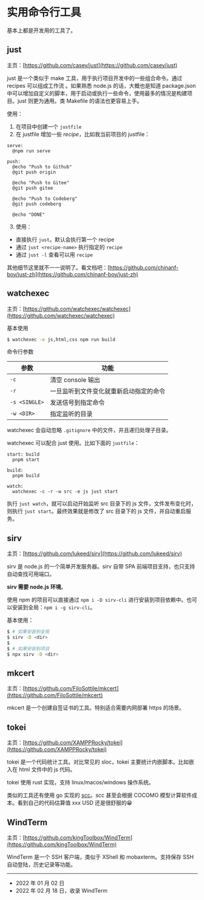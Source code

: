 # 实用命令行工具

基本上都是开发用的工具了。

## just

主页：[https://github.com/casey/just](https://github.com/casey/just)

just 是一个类似于 make 工具，用于执行项目开发中的一些组合命令。通过 recipes 可以组成工作流 。如果熟悉 node.js 的话，大概也是知道 package.json 中可以增加自定义的脚本，用于启动或执行一些命令，使用最多的情况是构建项目。just 则更为通用。类 Makefile 的语法也更容易上手。

使用：

1. 在项目中创建一个 `justfile`
2. 在 justfile 增加一些 *recipe*，比如我当前项目的 justfile：

```justfile
serve:
  @npm run serve

push:
  @echo "Push to Github"
  @git push origin

  @echo "Push to Gitee"
  @git push gitee
  
  @echo "Push to Codeberg"
  @git push codeberg

  @echo "DONE"

```

3. 使用：

  - 直接执行 `just`。默认会执行第一个 recipe
  - 通过 `just <recipe-name>` 执行指定的 `recipe`
  - 通过 `just -l` 查看可以用 `recipe`

其他细节这里就不一一说明了。看文档吧：[https://github.com/chinanf-boy/just-zh](https://github.com/chinanf-boy/just-zh)

## watchexec

主页：[https://github.com/watchexec/watchexec](https://github.com/watchexec/watchexec)

基本使用

```sh
$ watchexec -e js,html,css npm run build
```

命令行参数

| 参数 | 功能 |
|-----|------|
| `-c`  | 清空 console 输出 |
| `-r`  | 一旦监听到文件变化就重新启动指定的命令 |
| `-s <SINGLE>` | 发送信号到指定命令 |
| `-w <DIR>` | 指定监听的目录 |

watchexec 会自动忽略 `.gitignore` 中的文件，并且递归处理子目录。

watchexec 可以配合 just 使用。比如下面的 `justfile`：

```justfile
start: build
  pnpm start

build:
  pnpm build

watch:
  watchexec -c -r -w src -e js just start

```

执行 `just watch`，就可以启动开始监听 src 目录下的 js 文件，文件发布变化时，则执行 `just start`。最终效果就是修改了 src 目录下的 js 文件，并自动重启服务。

## sirv

主页：[https://github.com/lukeed/sirv](https://github.com/lukeed/sirv)

sirv 是 node.js 的一个简单开发服务器。sirv 自带 SPA 前端项目支持，也只支持自动查找可用端口。

**sirv 需要 node.js 环境**。

使用 npm 的项目可以直接通过 `npm i -D sirv-cli` 进行安装到项目依赖中。也可以安装到全局：`npm i -g sirv-cli`。

基本使用：

```sh
$ # 如果安装到全局
$ sirv -D <dir>
$
$ # 如果安装到项目
$ npx sirv -D <dir>
```

## mkcert

主页：[https://github.com/FiloSottile/mkcert](https://github.com/FiloSottile/mkcert)

mkcert 是一个创建自签证书的工具。特别适合需要内网部署 https 的场景。

## tokei

主页：[https://github.com/XAMPPRocky/tokei](https://github.com/XAMPPRocky/tokei)

tokei 是一个代码统计工具。对比常见的 sloc，tokei 主要统计内嵌脚本。比如嵌入在 html 文件中的 js 代码。

tokei 使用 rust 实现，支持 linux/macos/windows 操作系统。

类似的工具还有使用 go 实现的 [scc](scc)。scc 甚至会根据 COCOMO 模型计算软件成本。看到自己的代码估算值 xxx USD 还是很舒服的😁

[scc]: https://github.com/boyter/scc

## WindTerm

主页：[https://github.com/kingToolbox/WindTerm](https://github.com/kingToolbox/WindTerm)

WindTerm 是一个 SSH 客户端，类似于 XShell 和 mobaxterm。支持保存 SSH 自动登陆，历史记录等功能。

---

- 2022 年 01 月 02 日
- 2022 年 02 月 18 日，收录 WindTerm
